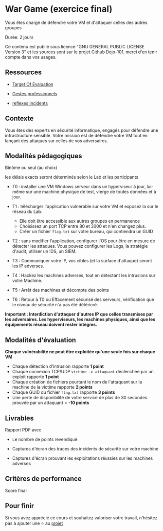 # War Game (exercice final)

Vous êtes chargé de défendre votre VM et d'attaquer celles des autres groupes

Durée: 2 jours 

Ce contenu est publié sous licence "GNU GENERAL PUBLIC LICENSE Version 3" et les sources sont sur le projet Github Dojo-101, merci d'en tenir compte dans vos usages.

## Ressources

* [Target Of Evaluation](https://github.com/Aif4thah/VulnerableLightApp)

* [Gestes professionnels](https://github.com/Aif4thah/Dojo-101)

* [reflexes incidents](https://www.cert.ssi.gouv.fr/les-bons-reflexes-en-cas-dintrusion-sur-un-systeme-dinformation/)


## Contexte

Vous êtes des experts en sécurité informatique, engagés pour défendre une infrastructure sensible. 
Votre mission est de défendre votre VM tout en lançant des attaques sur celles de vos adversaires. 


## Modalités pédagogiques

Binôme ou seul (au choix)

les délais exacts seront déterminés selon le Lab et les participants

* T0 : installer une VM Windows serveur dans un hyperviseur à jour, lui-même sur une machine physique de test, vierge de toutes données et à jour.

* T1 : télécharger l'application vulnérable sur votre VM et exposez la sur le réseau du Lab. 
    * Elle doit être accessible aux autres groupes en permanence 
    * Choisissez un port TCP entre 80 et 3000 et n'en changez plus.
    * Créer un fichier `flag.txt` sur votre bureau, qui contiendra un GUID

* T2 : sans modifier l'application, configurer l'OS pour être en mesure de détecter les attaques. Vous pouvez configurer les Logs, la stratégie d'audit, utiliser un IDS, un SIEM.

* T3 : Communiquer votre IP, vos cibles (et la surface d'attaque) seront les IP adverses.

* T4 : Hackez les machines adverses, tout en détectant les intrusions sur votre Machine. 

* T5 : Arrêt des machines et décompte des points

* T6 : Retour à T0 ou Effacement sécurisé des serveurs, vérification que le niveau de sécurité n'a pas été détérioré.

**Important : Interdiction d'attaquer d'autres IP que celles transmises par les adversaires. Les hyperviseurs, les machines physiques, ainsi que les équipements réseau doivent rester intègres.**


## Modalités d'évaluation

**Chaque vulnérabilité ne peut être exploitée qu'une seule fois sur chaque VM**

* Chaque détection d'intrusion rapporte **1 point**
* Chaque connexion TCP/UDP `victime -> attaquant` déclenchée par un exploit rapporte **1 point**
* Chaque création de fichiers pourtant le nom de l'attaquant sur la machine de la victime rapporte **2 points**
* Chaque GUID du fichier `flag.txt` rapporte **3 points**
* Une perte de disponibilité de votre service de plus de 30 secondes prouvée par un attaquant = **-10 points**



## Livrables

Rapport PDF avec

* Le nombre de points revendiqué

* Captures d'écran des traces des incidents de sécurité sur votre machine

* Captures d'écran prouvant les exploitations réussies sur les machines adverses



## Critères de performance

Score final

## Pour finir

Si vous avez apprécié ce cours et souhaitez valoriser votre travail, n'hésitez pas à ajouter une ⭐ au [projet](https://github.com/Aif4thah/Dojo-101)